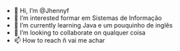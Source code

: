 - 👋 Hi, I’m @Jhennyf
- 👀 I’m interested formar em Sistemas de Informação 
- 🌱 I’m currently learning Java e um pouquinho de inglês
- 💞️ I’m looking to collaborate on qualquer coisa
- 📫 How to reach ñ vai me achar

<!---
Jhennyf/Jhennyf is a ✨ special ✨ repository because its `README.md` (this file) appears on your GitHub profile.
You can click the Preview link to take a look at your changes.
--->
